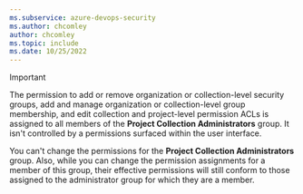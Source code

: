 ```yaml
---
ms.subservice: azure-devops-security
ms.author: chcomley
author: chcomley
ms.topic: include
ms.date: 10/25/2022
---
```

 

> [!IMPORTANT]
> The permission to add or remove organization or collection-level security groups, add and manage organization or collection-level group membership, and edit collection and project-level permission ACLs is assigned to all members of the **Project Collection Administrators** group. It isn't controlled by a permissions surfaced within the user interface.  
>  
> You can't change the permissions for the **Project Collection Administrators** group. Also, while you can change the permission assignments for a member of this group, their effective permissions will still conform to those assigned to the administrator group for which they are a member.  
 